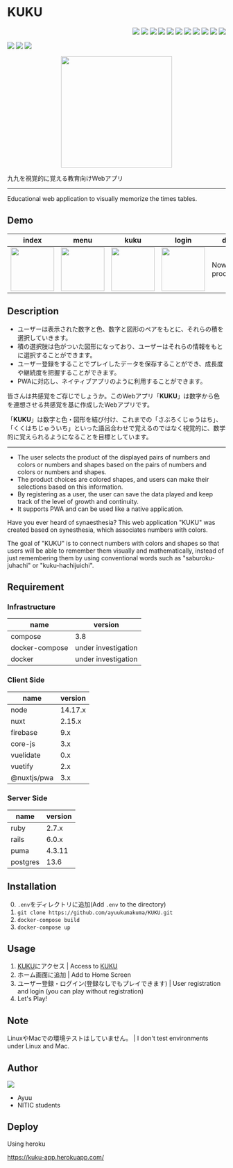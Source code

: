 # KUKU

<p align="right">
 <img src="https://img.shields.io/badge/-Rails-CC0000.svg?logo=rails&style=popout"> <img src="https://img.shields.io/badge/-Nuxt.js-00C58E.svg?logo=nuxt.js&style=popout"> <img src="https://img.shields.io/badge/-Node.js-339933.svg?logo=node.js&style=popout"> <img src="https://img.shields.io/badge/-Yarn-2C8EBB.svg?logo=yarn&style=popout"> <img src="https://img.shields.io/badge/-Sass-CC6699.svg?logo=sass&style=popout"> <img src="https://img.shields.io/badge/-Html5-E34F26.svg?logo=html5&style=popout"> <img src="https://img.shields.io/badge/-Docker-1488C6.svg?logo=docker&style=popout"> <img src="https://img.shields.io/badge/-Firebase-FFCA28.svg?logo=firebase&style=popout"> <img src="https://img.shields.io/badge/-Postgresql-336791.svg?logo=postgresql&style=popout"> <img src="https://img.shields.io/badge/-Heroku-430098.svg?logo=heroku&style=popout"> <img src="https://img.shields.io/badge/-Github-181717.svg?logo=github&style=popout">
 
 <img src="https://img.shields.io/github/forks/ayuukumakuma/KUKU"> <img src="https://img.shields.io/github/stars/ayuukumakuma/KUKU"> <img src="https://img.shields.io/github/license/ayuukumakuma/KUKU">
</p>

<p align="center">
 <a href="http://kuku-app.herokuapp.com/" target="_blank">
  <img src="https://user-images.githubusercontent.com/67136466/166087357-6d2b873f-66d8-4513-9bdb-455e825e46de.svg" width="256px">
 </a>
</p>

九九を視覚的に覚える教育向けWebアプリ

---

Educational web application to visually memorize the times tables.

## Demo
|index|menu|kuku|login|data|
|---|---|---|---|---|
|<img src="https://user-images.githubusercontent.com/67136466/166092268-4be0d95c-640e-4d96-bafe-5259dc5a1e66.png" width="100px">|<img src="https://user-images.githubusercontent.com/67136466/166092367-c610e68d-207d-43fa-a9b9-834376fc1481.png" width="100px">|<img src="https://user-images.githubusercontent.com/67136466/166092295-182543ca-c3a4-41a2-bebd-5b5c70a3a4c7.png" width="100px">|<img src="https://user-images.githubusercontent.com/67136466/166092435-cbb8b4c9-edcb-4840-8d7d-e0884892fd8f.png" width="100px">|Now in production

## Description
- ユーザーは表示された数字と色、数字と図形のペアをもとに、それらの積を選択していきます。
- 積の選択肢は色がついた図形になっており、ユーザーはそれらの情報をもとに選択することができます。
- ユーザー登録をすることでプレイしたデータを保存することができ、成長度や継続度を把握することができます。
- PWAに対応し、ネイティブアプリのように利用することができます。

皆さんは共感覚をご存じでしょうか。このWebアプリ「**KUKU**」は数字から色を連想させる共感覚を基に作成したWebアプリです。

「**KUKU**」は数字と色・図形を結び付け、これまでの「さぶろくじゅうはち」、「くくはちじゅういち」といった語呂合わせで覚えるのではなく視覚的に、数学的に覚えられるようになることを目標としています。

---

- The user selects the product of the displayed pairs of numbers and colors or numbers and shapes based on the pairs of numbers and colors or numbers and shapes. 
- The product choices are colored shapes, and users can make their selections based on this information.
- By registering as a user, the user can save the data played and keep track of the level of growth and continuity.
- It supports PWA and can be used like a native application.

Have you ever heard of synaesthesia? This web application "KUKU" was created based on synesthesia, which associates numbers with colors.

The goal of "KUKU" is to connect numbers with colors and shapes so that users will be able to remember them visually and mathematically, instead of just remembering them by using conventional words such as "saburoku-juhachi" or "kuku-hachijuichi".

## Requirement
### Infrastructure

|name|version|
|---|---|
|compose|3.8|
|docker-compose|under investigation|
|docker|under investigation|

### Client Side
|name|version|
|-------------|-------------|
|node|14.17.x|
|nuxt|2.15.x|
|firebase |9.x|
|core-js|3.x|
|vuelidate|0.x|
|vuetify|2.x|
|@nuxtjs/pwa|3.x|

### Server Side
|name|version|
|---|---|
|ruby|2.7.x|
|rails|6.0.x|
|puma|4.3.11|
|postgres|13.6|

## Installation
0. `.env`をディレクトリに追加(Add `.env` to the directory)
1. `git clone https://github.com/ayuukumakuma/KUKU.git`
2. `docker-compose build`
3. `docker-compose up`

## Usage
1. [KUKU](https://kuku-app.herokuapp.com/)にアクセス | Access to [KUKU](https://kuku-app.herokuapp.com/)
2. ホーム画面に追加 | Add to Home Screen
3. ユーザー登録・ログイン(登録なしでもプレイできます) | User registration and login (you can play without registration)
4. Let's Play!

## Note
LinuxやMacでの環境テストはしていません。 | I don't test environments under Linux and Mac.

## Author
<a href="https://github.com/ayuukumakuma">
 <img src="https://user-images.githubusercontent.com/67136466/166094080-ab827dfa-719a-4f38-9010-cf139e31a0e9.png">
</a>

- Ayuu
- NITIC students

## Deploy
Using heroku

https://kuku-app.herokuapp.com/
